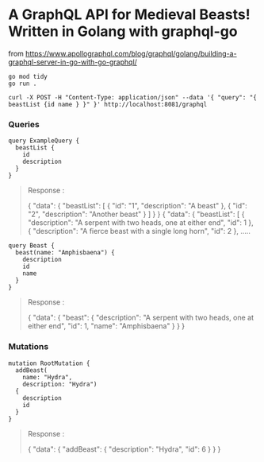 # A GraphQL API for Medieval Beasts! Written in Golang with graphql-go

from 
https://www.apollographql.com/blog/graphql/golang/building-a-graphql-server-in-go-with-go-graphql/

```
go mod tidy 
go run .
```

```
curl -X POST -H "Content-Type: application/json" --data '{ "query": "{ beastList {id name } }" }' http://localhost:8081/graphql
````

### Queries

```
query ExampleQuery {
  beastList {
    id
    description
  }
}
```
>
>Response :
>
>{
  "data": {
    "beastList": [
      {
        "id": "1",
        "description": "A beast"
      },
      {
        "id": "2",
        "description": "Another beast"
      }
    ]
  }
}
{
  "data": {
    "beastList": [
      {
        "description": "A serpent with two heads, one at either end",
        "id": 1
      },
      {
        "description": "A fierce beast with a single long horn",
        "id": 2
      }, .....

```  
query Beast {
  beast(name: "Amphisbaena") {
    description
    id
    name
  }
}
```
>Response :
>
>{
  "data": {
    "beast": {
      "description": "A serpent with two heads, one at either end",
      "id": 1,
      "name": "Amphisbaena"
    }
  }
}

### Mutations

```
mutation RootMutation {
  addBeast(
    name: "Hydra",
    description: "Hydra") 
  {
    description
    id
  }
}
````
>Response :
>
>{
  "data": {
    "addBeast": {
      "description": "Hydra",
      "id": 6
    }
  }
}
